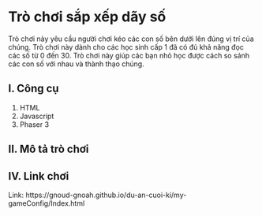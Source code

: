 <h1>Trò chơi sắp xếp dãy số</h1>
Trò chơi này yêu cầu người chơi kéo các con số bên dưới lên đúng vị trí của chúng. Trò chơi này dành cho các học sinh cấp 1 đã có đủ khả năng đọc các số từ 0 đến 30. Trò chơi này giúp các bạn nhỏ học được cách so sánh các con số với nhau và thành thạo chúng.

<h2>I. Công cụ </h2>
<ol>
  <li>HTML</li>
  <li>Javascript</li>
  <li>Phaser 3</li>
</ol>

<h2>II. Mô tả trò chơi</h2>

<h2>IV. Link chơi</h2>
Link: https://gnoud-gnoah.github.io/du-an-cuoi-ki/my-gameConfig/Index.html
